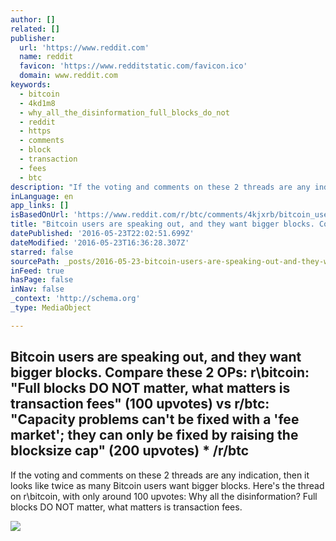 ```yaml
---
author: []
related: []
publisher:
  url: 'https://www.reddit.com'
  name: reddit
  favicon: 'https://www.redditstatic.com/favicon.ico'
  domain: www.reddit.com
keywords:
  - bitcoin
  - 4kd1m8
  - why_all_the_disinformation_full_blocks_do_not
  - reddit
  - https
  - comments
  - block
  - transaction
  - fees
  - btc
description: "If the voting and comments on these 2 threads are any indication, then it looks like twice as many Bitcoin users want bigger blocks. Here's the thread on r\\bitcoin, with only around 100 upvotes: Why all the disinformation? Full blocks DO NOT matter, what matters is transaction fees."
inLanguage: en
app_links: []
isBasedOnUrl: 'https://www.reddit.com/r/btc/comments/4kjxrb/bitcoin_users_are_speaking_out_and_they_want/'
title: "Bitcoin users are speaking out, and they want bigger blocks. Compare these 2 OPs: r\\bitcoin: \"Full blocks DO NOT matter, what matters is transaction fees\" (100 upvotes) vs r/btc: \"Capacity problems can't be fixed with a 'fee market'; they can only be fixed by raising the blocksize cap\" (200 upvotes) * /r/btc"
datePublished: '2016-05-23T22:02:51.699Z'
dateModified: '2016-05-23T16:36:28.307Z'
starred: false
sourcePath: _posts/2016-05-23-bitcoin-users-are-speaking-out-and-they-want-bigger-blocks.md
inFeed: true
hasPage: false
inNav: false
_context: 'http://schema.org'
_type: MediaObject

---
```

<article style=""><h1>Bitcoin users are speaking out, and they want bigger blocks. Compare these 2 OPs: r\bitcoin: "Full blocks DO NOT matter, what matters is transaction fees" (100 upvotes) vs r/btc: "Capacity problems can't be fixed with a 'fee market'; they can only be fixed by raising the blocksize cap" (200 upvotes) * /r/btc</h1><p>If the voting and comments on these 2 threads are any indication, then it looks like twice as many Bitcoin users want bigger blocks. Here's the thread on r\bitcoin, with only around 100 upvotes: Why all the disinformation? Full blocks DO NOT matter, what matters is transaction fees.</p><img src="https://www.redditstatic.com/icon.png" /></article>